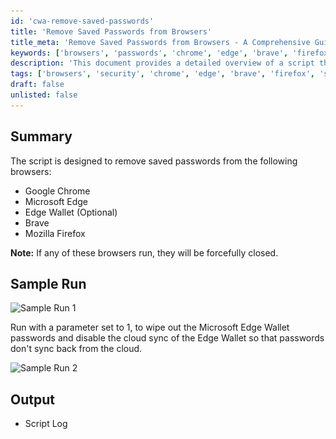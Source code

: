 ```yaml
---
id: 'cwa-remove-saved-passwords'
title: 'Remove Saved Passwords from Browsers'
title_meta: 'Remove Saved Passwords from Browsers - A Comprehensive Guide'
keywords: ['browsers', 'passwords', 'chrome', 'edge', 'brave', 'firefox', 'security']
description: 'This document provides a detailed overview of a script that removes saved passwords from various web browsers, including Google Chrome, Microsoft Edge, Brave, and Mozilla Firefox. It highlights the script's functionality, sample runs, and the importance of closing browsers before execution.'
tags: ['browsers', 'security', 'chrome', 'edge', 'brave', 'firefox', 'setup']
draft: false
unlisted: false
---
```

## Summary

The script is designed to remove saved passwords from the following browsers:

- Google Chrome
- Microsoft Edge
- Edge Wallet (Optional)
- Brave
- Mozilla Firefox

**Note:** If any of these browsers run, they will be forcefully closed.

## Sample Run

![Sample Run 1](..\..\..\static\img\Clear-Browsers-Saved-Passwords\image_1.png)

Run with a parameter set to 1, to wipe out the Microsoft Edge Wallet passwords and disable the cloud sync of the Edge Wallet so that passwords don't sync back from the cloud.

![Sample Run 2](..\..\..\static\img\Clear-Browsers-Saved-Passwords\image_2.png)

## Output

- Script Log


